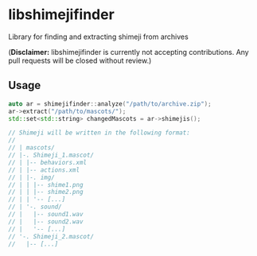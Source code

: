 # libshimejifinder

Library for finding and extracting shimeji from archives

(**Disclaimer:** libshimejifinder is currently not accepting contributions. Any pull requests will be closed without review.)

## Usage

```cpp
auto ar = shimejifinder::analyze("/path/to/archive.zip");
ar->extract("/path/to/mascots/");
std::set<std::string> changedMascots = ar->shimejis();

// Shimeji will be written in the following format:
//
// | mascots/
// |-. Shimeji_1.mascot/
// | |-- behaviors.xml
// | |-- actions.xml
// | |-. img/
// | | |-- shime1.png
// | | |-- shime2.png
// | | '-- [...]
// | '-. sound/
// |   |-- sound1.wav
// |   |-- sound2.wav
// |   '-- [...]
// '-. Shimeji_2.mascot/
//   |-- [...]
```
